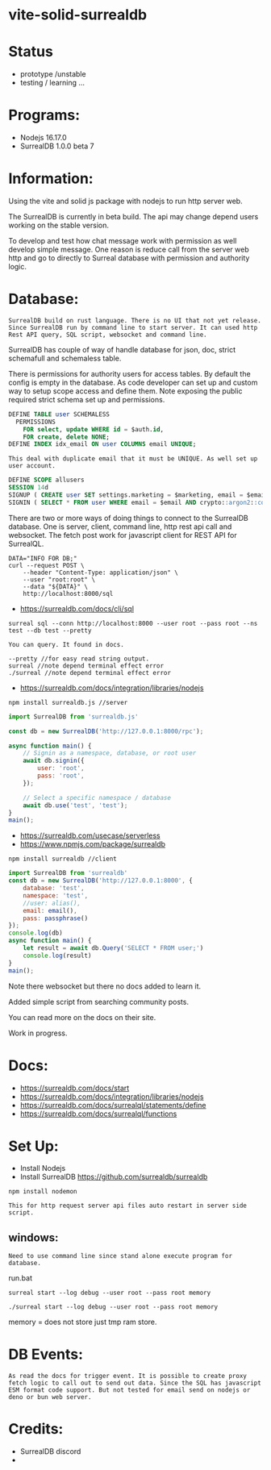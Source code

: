 # vite-solid-surrealdb

# Status
- prototype /unstable
- testing / learning ...

# Programs:
- Nodejs 16.17.0
- SurrealDB 1.0.0 beta 7

# Information:

 Using the vite and solid js package with nodejs to run http server web.

 The SurrealDB is currently in beta build. The api may change depend users working on the stable version.

 To develop and test how chat message work with permission as well develop simple message. One reason is reduce call from the server web http and go to directly to Surreal database with permission and authority logic.

# Database:

	SurrealDB build on rust language. There is no UI that not yet release. Since SurrealDB run by command line to start server. It can used http Rest API query, SQL script, websocket and command line.

 SurrealDB has couple of way of handle database for json, doc, strict schemafull and schemaless table. 
 
 There is permissions for authority users for access tables. By default the config is empty in the database. As code developer can set up and custom way to setup scope access and define them. Note exposing the public required strict schema set up and permissions.

```sql
DEFINE TABLE user SCHEMALESS
  PERMISSIONS
    FOR select, update WHERE id = $auth.id, 
    FOR create, delete NONE;
DEFINE INDEX idx_email ON user COLUMNS email UNIQUE;
```
	This deal with duplicate email that it must be UNIQUE. As well set up user account.

```sql
DEFINE SCOPE allusers
SESSION 14d
SIGNUP ( CREATE user SET settings.marketing = $marketing, email = $email, pass = crypto::argon2::generate($pass), tags = $tags )
SIGNIN ( SELECT * FROM user WHERE email = $email AND crypto::argon2::compare(pass, $pass) )
```

 There are two or more ways of doing things to connect to the SurrealDB database. One is server, client, command line, http rest api call and websocket. The fetch post work for javascript client for REST API for SurrealQL.

```command line
DATA="INFO FOR DB;"
curl --request POST \
	--header "Content-Type: application/json" \
	--user "root:root" \
	--data "${DATA}" \
	http://localhost:8000/sql
```

 - https://surrealdb.com/docs/cli/sql
```command line
surreal sql --conn http://localhost:8000 --user root --pass root --ns test --db test --pretty
```
	You can query. It found in docs.
```
--pretty //for easy read string output.
surreal //note depend terminal effect error
./surreal //note depend terminal effect error 
```

 - https://surrealdb.com/docs/integration/libraries/nodejs
```command line
npm install surrealdb.js //server
```
```js
import SurrealDB from 'surrealdb.js'

const db = new SurrealDB('http://127.0.0.1:8000/rpc');

async function main() {
	// Signin as a namespace, database, or root user
	await db.signin({
		user: 'root',
		pass: 'root',
	});

	// Select a specific namespace / database
	await db.use('test', 'test');
}
main();
```

 - https://surrealdb.com/usecase/serverless
 - https://www.npmjs.com/package/surrealdb
```
npm install surrealdb //client
```
```js
import SurrealDB from 'surrealdb'
const db = new SurrealDB('http://127.0.0.1:8000', {
	database: 'test',
	namespace: 'test',
	//user: alias(),
	email: email(),
	pass: passphrase()
});
console.log(db)
async function main() {
	let result = await db.Query('SELECT * FROM user;')
	console.log(result)
}
main();

```

 Note there websocket but there no docs added to learn it.

 Added simple script from searching community posts.

 You can read more on the docs on their site.

 Work in progress.

# Docs:
 - https://surrealdb.com/docs/start
 - https://surrealdb.com/docs/integration/libraries/nodejs
 - https://surrealdb.com/docs/surrealql/statements/define
 - https://surrealdb.com/docs/surrealql/functions


# Set Up:

- Install Nodejs
- Install SurrealDB https://github.com/surrealdb/surrealdb

```
npm install nodemon
```
	This for http request server api files auto restart in server side script.

## windows:
	Need to use command line since stand alone execute program for database.

run.bat
```
surreal start --log debug --user root --pass root memory
```

```
./surreal start --log debug --user root --pass root memory
```
memory = does not store just tmp ram store.

# DB Events:
	As read the docs for trigger event. It is possible to create proxy fetch logic to call out to send out data. Since the SQL has javascript ESM format code support. But not tested for email send on nodejs or deno or bun web server.

# Credits:
 - SurrealDB discord
 - 
